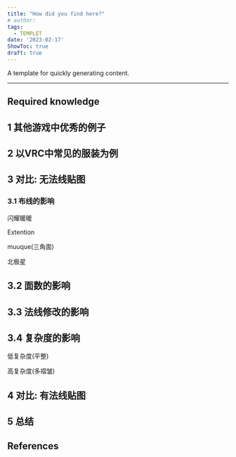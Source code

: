 ```yaml
---
title: "How did you find here?"
# author: 
tags:
  - TEMPLET
date: '2023-02-17'
ShowToc: true
draft: true
---
```

A template for quickly generating content.
<!--more-->

---

## Required knowledge

## 1 其他游戏中优秀的例子

## 2 以VRC中常见的服装为例

## 3 对比: 无法线贴图

### 3.1 布线的影响
闪耀暖暖

Extention

muuque(三角面)

北极星

## 3.2 面数的影响

## 3.3 法线修改的影响

## 3.4 复杂度的影响
低复杂度(平整)

高复杂度(多褶皱)

## 4 对比: 有法线贴图


## 5 总结

## References
